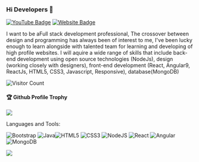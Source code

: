 ### Hi Developers 👋

[![YouTube Badge](https://img.shields.io/badge/YouTube-MiddleBenchAnimuthyam-red)](https://www.youtube.com/channel/UCITNjWymiPodQ7fzr6PT4lQ)
[![Website Badge](https://img.shields.io/badge/StackOverflow-hemanth-yellow)](https://stackoverflow.com/users/19616578/hemanth-kumar-ry)

I want to be aFull stack development professional,
The crossover between design and programming has always been of interest to me, I've been lucky enough to learn alongside with talented team for learning and developing of high profile websites. I will aquire a wide range of skills that include back-end development using open source technologies (NodeJs), design (working closely with designers), front-end development (React, Angular9, ReactJs, HTML5, CSS3, Javascript, Responsive), database(MongoDB)


![Visitor Count](https://profile-counter.glitch.me/Hemanthkumarreddy/count.svg)

<div>
  <h4>🏆 Github Profile Trophy</h4>
  <a href="https://github.com/ryo-ma/github-profile-trophy">
    <img src="https://github-profile-trophy.vercel.app/?username=Hemanth&column=7"/>
  </a>
</div>

Languages and Tools: 

<img alt="Bootstrap" src="https://img.shields.io/badge/bootstrap-%23563D7C.svg?style=flat-square&logo=bootstrap&logoColor=white"/> <img alt="Java" src="https://img.shields.io/badge/java-%23ED8B00.svg?style=flat-square&logo=java&logoColor=white"/><img alt="HTML5" src="https://img.shields.io/badge/html5-%23E34F26.svg?style=flat-square&logo=html5&logoColor=white"/> <img alt="CSS3" src="https://img.shields.io/badge/css3-%231572B6.svg?style=flat-square&logo=css3&logoColor=white"/> <img alt="NodeJS" src="https://img.shields.io/badge/node.js-%2343853D.svg?style=flat-square&logo=node-dot-js&logoColor=white"/> <img alt="React" src="https://img.shields.io/badge/react-%2320232a.svg?style=flat-square&logo=react&logoColor=%2361DAFB"/> <img alt="Angular" src="https://img.shields.io/badge/angular-%23DD0031.svg?flat-square&logo=angular&logoColor=white"/><img alt="MongoDB" src ="https://img.shields.io/badge/MongoDB-%234ea94b.svg?style=flat-square&logo=mongodb&logoColor=white"/>

![](https://activity-graph.herokuapp.com/graph?username=Hemanth&theme=react-dark&area=true)
<!--
**Hemanthkumarreddy** is a ✨ _special_ ✨ repository because its `README.md` (this file) appears on your GitHub profile.

Here are some ideas to get you started:

- 🔭 I’m currently working on Full stack
- 🌱 I’m currently learning Full stack development 
- 👯 I’m looking to collaborate on web development 
- 🤔 I’m looking for help with Back end development 
- 📫 How to reach me:hkryb1@gmail.com


-->
